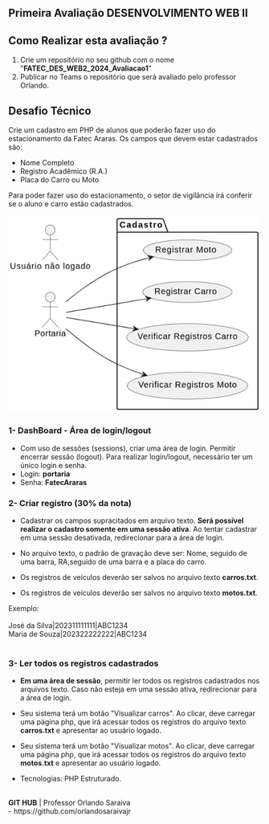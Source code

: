 ## Primeira Avaliação DESENVOLVIMENTO WEB II



## Como Realizar esta avaliação ?

1. Crie um repositório no seu github com o nome "<b>FATEC_DES_WEB2_2024_Avaliacao1</b>"
2. Publicar no Teams o repositório que será avaliado pelo professor Orlando.


##  Desafio Técnico

Crie um cadastro em PHP de alunos que poderão fazer uso do estacionamento da Fatec Araras. Os campos que devem estar cadastrados são: 

 - Nome Completo
 - Registro Acadêmico (R.A.)
 - Placa do Carro ou Moto

Para poder fazer uso do estacionamento, o setor de vigilância irá conferir se o aluno e carro estão cadastrados. 

![alt text](caso_uso.png)

### 1- DashBoard - Área de login/logout
- Com uso de sessões (sessions), criar uma área de login. Permitir encerrar sessão (logout). Para realizar login/logout, necessário ter um único login e senha.
- Login: <b>portaria</b>
- Senha: <b>FatecAraras</b>

### 2- Criar registro (30% da nota)
- Cadastrar os campos supracitados em arquivo texto. <b>Será possível realizar o cadastro somente em uma sessão ativa</b>. Ao tentar cadastrar em uma sessão desativada, redirecionar para a área de login.

- No arquivo texto, o padrão de gravação deve ser: Nome, seguido de uma barra, RA,seguido de uma barra e a placa do carro.

- Os registros de veículos deverão ser salvos no arquivo texto <b>carros.txt</b>.

- Os registros de veículos deverão ser salvos no arquivo texto <b>motos.txt</b>.

Exemplo:
<br><br>
José da Silva|202311111111|ABC1234
<br>
Maria de Souza|202322222222|ABC1234
<br><br>
### 3- Ler todos os registros cadastrados 
- <b>Em uma área de sessão</b>, permitir ler todos os registros cadastrados nos arquivos texto. Caso não esteja em uma sessão ativa, redirecionar para a área de login.

- Seu sistema terá um botão "Visualizar carros". Ao clicar, deve carregar uma página php, que irá acessar todos os registros do arquivo texto <b>carros.txt</b> e apresentar ao usuário logado.

- Seu sistema terá um botão "Visualizar motos". Ao clicar, deve carregar uma página php, que irá acessar todos os registros do arquivo texto <b>motos.txt</b> e apresentar ao usuário logado.

- Tecnologias: PHP Estruturado.

<br>
<b>GIT HUB</b> | Professor Orlando Saraiva <br>
- https://github.com/orlandosaraivajr
